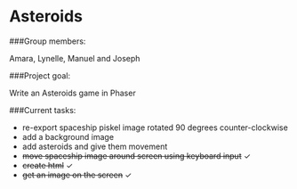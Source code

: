 # Asteroids

###Group members: 

Amara, Lynelle, Manuel and Joseph 

###Project goal:

Write an Asteroids game in Phaser

###Current tasks:

- re-export spaceship piskel image rotated 90 degrees counter-clockwise
- add a background image
- add asteroids and give them movement
- ~~move spaceship image around screen using keyboard input~~ ✓
- ~~create html~~ ✓
- ~~get an image on the screen~~ ✓
